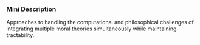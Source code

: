 ### Mini Description

Approaches to handling the computational and philosophical challenges of integrating multiple moral theories simultaneously while maintaining tractability.
